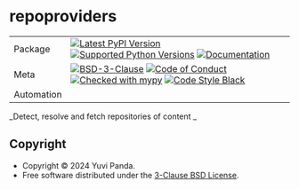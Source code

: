 # repoproviders

| |                                                                                                                                                                                                                                                                                                                                                                                                                                                                                                                                                                                                            |
|---|------------------------------------------------------------------------------------------------------------------------------------------------------------------------------------------------------------------------------------------------------------------------------------------------------------------------------------------------------------------------------------------------------------------------------------------------------------------------------------------------------------------------------------------------------------------------------------------------------------|
| Package | [![Latest PyPI Version](https://img.shields.io/pypi/v/repoproviders.svg)](https://pypi.org/project/repoproviders/) [![Supported Python Versions](https://img.shields.io/pypi/pyversions/repoproviders.svg)](https://pypi.org/project/repoproviders/) [![Documentation](https://readthedocs.org/projects/repoproviders/badge/?version=latest)](https://repoproviders.readthedocs.io/en/latest/?badge=latest)                                                                                                                                                                              |
| Meta | [![BSD-3-Clause](https://img.shields.io/pypi/l/repoproviders.svg)](LICENSE) [![Code of Conduct](https://img.shields.io/badge/Contributor%20Covenant-v2.0%20adopted-ff69b4.svg)](.github/CODE_OF_CONDUCT.md) [![Checked with mypy](https://www.mypy-lang.org/static/mypy_badge.svg)](https://mypy-lang.org/) [![Code Style Black](https://img.shields.io/badge/code%20style-black-000000.svg)](https://github.com/ambv/black) |
| Automation |                                                                                                                                                                                                                                                                                                                                                                                                                                       |

_Detect, resolve and fetch repositories of content
_

## Copyright

- Copyright © 2024 Yuvi Panda.
- Free software distributed under the [3-Clause BSD License](./LICENSE).
